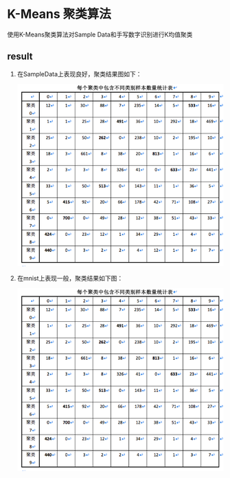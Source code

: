 # K-Means 聚类算法
使用K-Means聚类算法对Sample Data和手写数字识别进行K均值聚类


## result
1. 在SampleData上表现良好，聚类结果图如下：

    ![sample data cluster result](/src/k-means/pictures/mnist.png)


2. 在mnist上表现一般，聚类结果如下图：

    ![mnist data cluster result](/src/k-means/pictures/mnist.png)